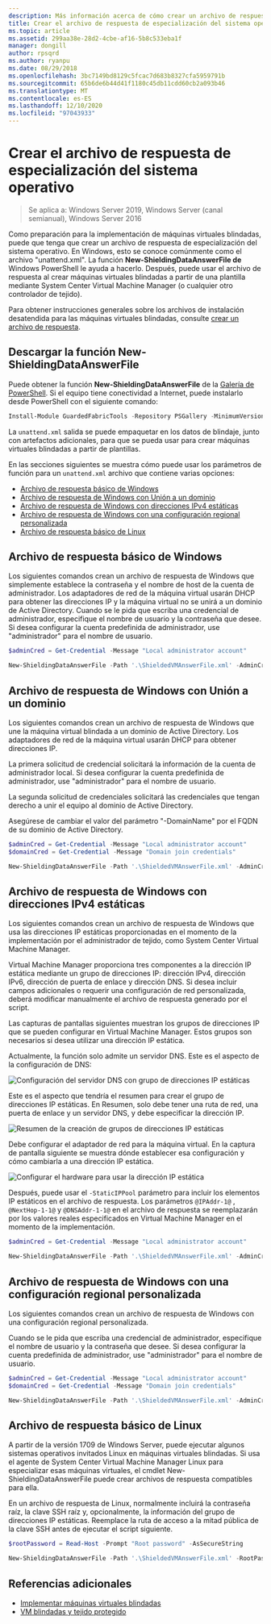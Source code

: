 ```yaml
---
description: Más información acerca de cómo crear un archivo de respuesta de especialización de SO
title: Crear el archivo de respuesta de especialización del sistema operativo
ms.topic: article
ms.assetid: 299aa38e-28d2-4cbe-af16-5b8c533eba1f
manager: dongill
author: rpsqrd
ms.author: ryanpu
ms.date: 08/29/2018
ms.openlocfilehash: 3bc7149bd8129c5fcac7d683b8327cfa5959791b
ms.sourcegitcommit: 65b6de6b44d41f1180c45db11cdd60cb2a093b46
ms.translationtype: MT
ms.contentlocale: es-ES
ms.lasthandoff: 12/10/2020
ms.locfileid: "97043933"
---
```

# <a name="create-os-specialization-answer-file"></a>Crear el archivo de respuesta de especialización del sistema operativo

>Se aplica a: Windows Server 2019, Windows Server (canal semianual), Windows Server 2016

Como preparación para la implementación de máquinas virtuales blindadas, puede que tenga que crear un archivo de respuesta de especialización del sistema operativo. En Windows, esto se conoce comúnmente como el archivo "unattend.xml". La función **New-ShieldingDataAnswerFile de** Windows PowerShell le ayuda a hacerlo. Después, puede usar el archivo de respuesta al crear máquinas virtuales blindadas a partir de una plantilla mediante System Center Virtual Machine Manager (o cualquier otro controlador de tejido).

Para obtener instrucciones generales sobre los archivos de instalación desatendida para las máquinas virtuales blindadas, consulte [crear un archivo de respuesta](guarded-fabric-tenant-creates-shielding-data.md#create-an-answer-file).

## <a name="downloading-the-new-shieldingdataanswerfile-function"></a>Descargar la función New-ShieldingDataAnswerFile

Puede obtener la función **New-ShieldingDataAnswerFile** de la [Galería de PowerShell](https://aka.ms/gftools). Si el equipo tiene conectividad a Internet, puede instalarlo desde PowerShell con el siguiente comando:

```powershell
Install-Module GuardedFabricTools -Repository PSGallery -MinimumVersion 1.0.0
```

La `unattend.xml` salida se puede empaquetar en los datos de blindaje, junto con artefactos adicionales, para que se pueda usar para crear máquinas virtuales blindadas a partir de plantillas.

En las secciones siguientes se muestra cómo puede usar los parámetros de función para un `unattend.xml` archivo que contiene varias opciones:

- [Archivo de respuesta básico de Windows](#basic-windows-answer-file)
- [Archivo de respuesta de Windows con Unión a un dominio](#windows-answer-file-with-domain-join)
- [Archivo de respuesta de Windows con direcciones IPv4 estáticas](#windows-answer-file-with-static-ipv4-addresses)
- [Archivo de respuesta de Windows con una configuración regional personalizada](#windows-answer-file-with-a-custom-locale)
- [Archivo de respuesta básico de Linux](#basic-linux-answer-file)

## <a name="basic-windows-answer-file"></a>Archivo de respuesta básico de Windows

Los siguientes comandos crean un archivo de respuesta de Windows que simplemente establece la contraseña y el nombre de host de la cuenta de administrador.
Los adaptadores de red de la máquina virtual usarán DHCP para obtener las direcciones IP y la máquina virtual no se unirá a un dominio de Active Directory.
Cuando se le pida que escriba una credencial de administrador, especifique el nombre de usuario y la contraseña que desee.
Si desea configurar la cuenta predefinida de administrador, use "administrador" para el nombre de usuario.

```powershell
$adminCred = Get-Credential -Message "Local administrator account"

New-ShieldingDataAnswerFile -Path '.\ShieldedVMAnswerFile.xml' -AdminCredentials $adminCred
```

## <a name="windows-answer-file-with-domain-join"></a>Archivo de respuesta de Windows con Unión a un dominio

Los siguientes comandos crean un archivo de respuesta de Windows que une la máquina virtual blindada a un dominio de Active Directory.
Los adaptadores de red de la máquina virtual usarán DHCP para obtener direcciones IP.

La primera solicitud de credencial solicitará la información de la cuenta de administrador local.
Si desea configurar la cuenta predefinida de administrador, use "administrador" para el nombre de usuario.

La segunda solicitud de credenciales solicitará las credenciales que tengan derecho a unir el equipo al dominio de Active Directory.

Asegúrese de cambiar el valor del parámetro "-DomainName" por el FQDN de su dominio de Active Directory.

```powershell
$adminCred = Get-Credential -Message "Local administrator account"
$domainCred = Get-Credential -Message "Domain join credentials"

New-ShieldingDataAnswerFile -Path '.\ShieldedVMAnswerFile.xml' -AdminCredentials $adminCred -DomainName 'my.contoso.com' -DomainJoinCredentials $domainCred
```
## <a name="windows-answer-file-with-static-ipv4-addresses"></a>Archivo de respuesta de Windows con direcciones IPv4 estáticas

Los siguientes comandos crean un archivo de respuesta de Windows que usa las direcciones IP estáticas proporcionadas en el momento de la implementación por el administrador de tejido, como System Center Virtual Machine Manager.

Virtual Machine Manager proporciona tres componentes a la dirección IP estática mediante un grupo de direcciones IP: dirección IPv4, dirección IPv6, dirección de puerta de enlace y dirección DNS. Si desea incluir campos adicionales o requerir una configuración de red personalizada, deberá modificar manualmente el archivo de respuesta generado por el script.

Las capturas de pantallas siguientes muestran los grupos de direcciones IP que se pueden configurar en Virtual Machine Manager. Estos grupos son necesarios si desea utilizar una dirección IP estática.

Actualmente, la función solo admite un servidor DNS. Este es el aspecto de la configuración de DNS:

![Configuración del servidor DNS con grupo de direcciones IP estáticas](../media/Guarded-Fabric-Shielded-VM/guarded-host-unattend-static-ip-address-pool-dns-settings.png)

Este es el aspecto que tendría el resumen para crear el grupo de direcciones IP estáticas. En Resumen, solo debe tener una ruta de red, una puerta de enlace y un servidor DNS, y debe especificar la dirección IP.

![Resumen de la creación de grupos de direcciones IP estáticas](../media/Guarded-Fabric-Shielded-VM/guarded-host-unattend-static-ip-address-pool-summary.png)

Debe configurar el adaptador de red para la máquina virtual. En la captura de pantalla siguiente se muestra dónde establecer esa configuración y cómo cambiarla a una dirección IP estática.

![Configurar el hardware para usar la dirección IP estática](../media/Guarded-Fabric-Shielded-VM/guarded-host-unattend-static-ip-address-pool-network-adapter-settings.png)

Después, puede usar el  `-StaticIPPool` parámetro para incluir los elementos IP estáticos en el archivo de respuesta. Los parámetros `@IPAddr-1@` , `@NextHop-1-1@` y `@DNSAddr-1-1@` en el archivo de respuesta se reemplazarán por los valores reales especificados en Virtual Machine Manager en el momento de la implementación.

```powershell
$adminCred = Get-Credential -Message "Local administrator account"

New-ShieldingDataAnswerFile -Path '.\ShieldedVMAnswerFile.xml' -AdminCredentials $adminCred -StaticIPPool IPv4Address
```

## <a name="windows-answer-file-with-a-custom-locale"></a>Archivo de respuesta de Windows con una configuración regional personalizada

Los siguientes comandos crean un archivo de respuesta de Windows con una configuración regional personalizada.

Cuando se le pida que escriba una credencial de administrador, especifique el nombre de usuario y la contraseña que desee.
Si desea configurar la cuenta predefinida de administrador, use "administrador" para el nombre de usuario.

```powershell
$adminCred = Get-Credential -Message "Local administrator account"
$domainCred = Get-Credential -Message "Domain join credentials"

New-ShieldingDataAnswerFile -Path '.\ShieldedVMAnswerFile.xml' -AdminCredentials $adminCred -Locale es-ES
```

## <a name="basic-linux-answer-file"></a>Archivo de respuesta básico de Linux

A partir de la versión 1709 de Windows Server, puede ejecutar algunos sistemas operativos invitados Linux en máquinas virtuales blindadas.
Si usa el agente de System Center Virtual Machine Manager Linux para especializar esas máquinas virtuales, el cmdlet New-ShieldingDataAnswerFile puede crear archivos de respuesta compatibles para ella.

En un archivo de respuesta de Linux, normalmente incluirá la contraseña raíz, la clave SSH raíz y, opcionalmente, la información del grupo de direcciones IP estáticas.
Reemplace la ruta de acceso a la mitad pública de la clave SSH antes de ejecutar el script siguiente.

```powershell
$rootPassword = Read-Host -Prompt "Root password" -AsSecureString

New-ShieldingDataAnswerFile -Path '.\ShieldedVMAnswerFile.xml' -RootPassword $rootPassword -RootSshKey '~\.ssh\id_rsa.pub'
```

## <a name="additional-references"></a>Referencias adicionales

- [Implementar máquinas virtuales blindadas](guarded-fabric-configuration-scenarios-for-shielded-vms-overview.md)
- [VM blindadas y tejido protegido](guarded-fabric-and-shielded-vms-top-node.md)
